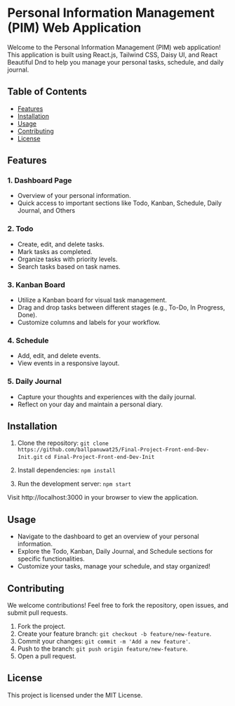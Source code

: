 
# Personal Information Management (PIM) Web Application

Welcome to the Personal Information Management (PIM) web application! This application is built using React.js, Tailwind CSS, Daisy UI, and React Beautiful Dnd to help you manage your personal tasks, schedule, and daily journal.

## Table of Contents
- [Features](#features)
- [Installation](#installation)
- [Usage](#usage)
- [Contributing](#contributing)
- [License](#license)

## Features

### 1. Dashboard Page
- Overview of your personal information.
- Quick access to important sections like Todo, Kanban, Schedule, Daily Journal, and Others

### 2. Todo
- Create, edit, and delete tasks.
- Mark tasks as completed.
- Organize tasks with priority levels.
- Search tasks based on task names.

### 3. Kanban Board
- Utilize a Kanban board for visual task management.
- Drag and drop tasks between different stages (e.g., To-Do, In Progress, Done).
- Customize columns and labels for your workflow.

### 4. Schedule
- Add, edit, and delete events.
- View events in a responsive layout.

### 5. Daily Journal
- Capture your thoughts and experiences with the daily journal.
- Reflect on your day and maintain a personal diary.

## Installation

1. Clone the repository:
	``git clone https://github.com/ballpanuwat25/Final-Project-Front-end-Dev-Init.git``
	``cd Final-Project-Front-end-Dev-Init``

2. Install dependencies:
	``npm install``

3. Run the development server:
	 ``npm start``

Visit http://localhost:3000 in your browser to view the application.

## Usage

-   Navigate to the dashboard to get an overview of your personal information.
-   Explore the Todo, Kanban, Daily Journal, and Schedule sections for specific functionalities.
-   Customize your tasks, manage your schedule, and stay organized!

## Contributing

We welcome contributions! Feel free to fork the repository, open issues, and submit pull requests.

1.  Fork the project.
2.  Create your feature branch: `git checkout -b feature/new-feature`.
3.  Commit your changes: `git commit -m 'Add a new feature'`.
4.  Push to the branch: `git push origin feature/new-feature`.
5.  Open a pull request.

## License

This project is licensed under the MIT License.
